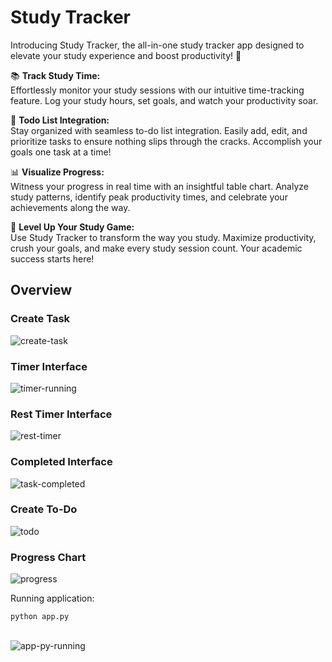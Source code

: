 # Study Tracker
Introducing Study Tracker, the all-in-one study tracker app designed to elevate your study experience and boost productivity! 🚀
<br/>

📚 <b>Track Study Time:</b><br/>
Effortlessly monitor your study sessions with our intuitive time-tracking feature. Log your study hours, set goals, and watch your productivity soar.

📅 <b>Todo List Integration:</b><br/>
Stay organized with seamless to-do list integration. Easily add, edit, and prioritize tasks to ensure nothing slips through the cracks. Accomplish your goals one task at a time!

📊 <b>Visualize Progress:</b><br/>
Witness your progress in real time with an insightful table chart. Analyze study patterns, identify peak productivity times, and celebrate your achievements along the way.

🚀 <b>Level Up Your Study Game:</b><br/>
Use Study Tracker to transform the way you study. Maximize productivity, crush your goals, and make every study session count. Your academic success starts here!
## Overview
<h3>Create Task</h3>
<img src='https://i.postimg.cc/nz94nqBS/create-task.png' border='0' alt='create-task'/>
<h3>Timer Interface</h3>
<img src='https://i.postimg.cc/qM435Pb5/timer-running.png' border='0' alt='timer-running'/>
<h3>Rest Timer Interface</h3>
<img src='https://i.postimg.cc/HLpX8f5M/rest-timer-running.png' border='0' alt='rest-timer'/>
<h3>Completed Interface</h3>
<img src='https://i.postimg.cc/TYSFJvJZ/completed.png' border='0' alt='task-completed'/>
<h3>Create To-Do</h3>
<img src='https://i.postimg.cc/wj2WbKXq/todo.png' border='0' alt='todo'/>
<h3>Progress Chart</h3>
<img src='https://i.postimg.cc/BZzMdcPF/progress.png' border='0' alt='progress'/>

Running application:<br/>
```
python app.py
```
<br/>
<img src='https://i.postimg.cc/ZYvMYMSH/running-app.png' border='0' alt='app-py-running'/>
